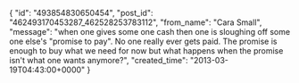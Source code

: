  {
   "id": "493854830650454",
   "post_id": "462493170453287_462528253783112",
   "from_name": "Cara Small",
   "message": "when one gives some one cash then one is sloughing off some one else's \"promise to pay\". No one really ever gets paid. The promise is enough to buy what we need for now but what happens when the promise isn't what one wants anymore?",
   "created_time": "2013-03-19T04:43:00+0000"
 }
